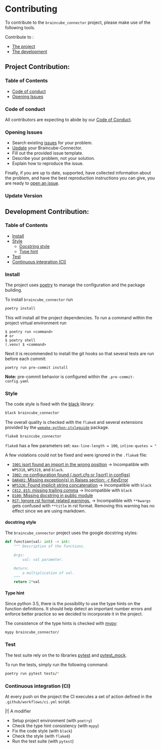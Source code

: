 # Contributing

To contribute to the `braincube_connector` project, please make use of the following tools.

Contribute to :
- [The project](#Project-Contribution)
- [The development](#Development-Contribution)

## Project Contribution:

### Table of Contents
- [Code of conduct](#Code-of-conduct)
- [Opening Issues](#Opening-Issues)

### Code of conduct

All contributors are expecting to abide by our [Code of Conduct](./CODE_OF_CONDUCT.md).

### Opening Issues

- Search existing [issues](https://github.com/braincube-io/python-connector/issues) for your problem.
- [Update](#update-version) your Braincube-Connector.
- Fill out the provided issue template.
- Describe your problem, not your solution.
- Explain how to reproduce the issue.

Finally, if you are up to date, supported, have collected information about the problem, and have the best reproduction instructions you can give, you are ready to [open an issue](https://github.com/braincube-io/python-connector/issues/new/choose).

### Update Version


## Development Contribution:

### Table of Contents
- [Install](#Install)
- [Style](#Style)
	- [Docstring style](#docstring-style)
	- [Type hint](#Type-hint)
- [Test](#Test)
- [Continuous integration (CI)](#Continuous-integration-(CI))

### Install

The project uses [poetry](https://github.com/python-poetry/poetry) to manage the configuration and the package building.

To install `braincube_connector` run

```bash
poetry install
```

This will install all the project dependencies.  To run a command within the project virtual environment run

```text
$ poetry run <command>
# or
$ poetry shell
(.venv) $ <command>
```

Next it is recommended to install the git hooks so that several tests are run before each commit:

```
poetry run pre-commit install
```

**Note:** pre-commit behavior is configured within the `.pre-commit-config.yaml`

### Style

The code style is fixed with the [black](https://github.com/psf/black) library:

```bash
black braincube_connector
```

The overall quality is checked with the `flake8` and several extensions provided by the [`wemake-python-styleguide`](https://wemake-python-stylegui.de/en/latest/pages/usage/violations/index.html#external-plugins) package.  

```bash
flake8 braincube_connector
```

`flake8` has a few parameters set: `max-line-length = 100`, `inline-quotes = "`

A few violations could not be fixed and were ignored in the `.flake8` file:  

- [`I001` isort found an import in the wrong position](https://pypi.org/project/flake8-isort/)
  → Incompatible with `WPS318`, `WPS319`, and `black`.
- [`I002`: no configuration found (.isort.cfg or [isort] in configs)](https://github.com/gforcada/flake8-isort#error-codes)
- [`DAR401`: Missing exception(s) in Raises section: -r KeyError](https://github.com/terrencepreilly/darglint#error-codes)
- [`WPS326`: Found implicit string concatenation](https://wemake-python-stylegui.de/en/latest/pages/usage/violations/consistency.html#wemake_python_styleguide.violations.consistency.ImplicitStringConcatenationViolation)
  → Incompatible with `black`
- [`C812`, `815`: missing trailing comma](https://github.com/PyCQA/flake8-commas/#errors)
  → Incompatible with `black`
- [`D100`: Missing docstring in public module](http://www.pydocstyle.org/en/5.0.2/error_codes.html#grouping)
- [`RST`: Ignore rst format related warnings.](https://github.com/peterjc/flake8-rst-docstrings)
  → Incompatible with `**kwargs` gets confused with `**title` in rst format. Removing this warning has no effect since we are using markdown.

#### docstring style

The `braincube_connector` project uses the google docstring styles:

```python
def function(val: int) -> int:
	""" Description of the functions.

	Args:
		val: val parameter.

	Return:
		a multiplication of val.
	"""
    return 2*val
```

#### Type hint

Since python 3.5, there is the possibility to use the type hints on the function definitions. It should help detect an important number errors and enforce better practice so we decided to incorporate it in the project.

The consistence of the type hints is checked with  [mypy](http://mypy-lang.org/):

```
mypy braincube_connector/
```

### Test

The test suite rely on the to libraries [pytest](https://docs.pytest.org/en/latest/) and  [pytest_mock](https://github.com/pytest-dev/pytest-mock).

To run the tests, simply run the following command:

```bash
poetry run pytest tests/*
```

### Continuous integration (CI)

At every push on the project the  CI executes a set of action defined in the `.github/workflows/ci.yml` script.

|!| A modifier

- Setup project environment (with `poetry`)
- Check the type hint consistency (with `mypy`)
- Fix the code style (with `black`)
- Check the style (with `flake8`)
- Run the test suite (with `pytest`)
